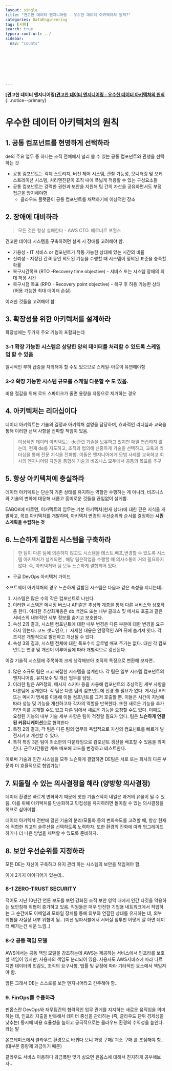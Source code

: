 ```yaml
---
layout: single
title: "견고한 데이터 엔지니어링 - 우수한 데이터 아키텍처의 원칙?"
categories: DataEngineering
tag: [서평]
search: true
typora-root-url: ../
sidebar:
  nav: "counts"








---
```




**[견고한 데이터 엔지니어링][견고한 데이터 엔지니어링 - 우수한 데이터 아키텍처의 원칙](https://park-chanyeong.github.io)**
{: .notice--primary}





# 우수한 데이터 아키텍처의 원칙

## 1. 공통 컴포넌트를 현명하게 선택하라

de의 주요 업무 중 하나는 조직 전체에서 널리 쓸 수 있는 공통 컴포넌트와 관행을 선택하는 것

- 공통  컴포넌트는 객체 스토리지, 버전 제어 시스템, 관찰 가능성, 모니터링 및 오케스트레이션 시스템, 처리엔진같이 조직 내에 폭넓게 적용할 수 있는 구성요소들
- 공통 컴포넌트는 강력한 권한과 보안을 지원해 팀 간의 자산을 공유하면서도 부정 접근을 방지해야함
  - 클라우드 플랫폼이 공통 컴포넌트를 채택하기에 이상적인 장소

## 2. 장애에 대비하라

> 모든 것은 항상 실패한다 - AWS CTO. 베르너르 포헐스

견고한 데이터 시스템을 구축하려면 설계 시 장애를 고려해야 함.

- 가용성 - IT 서비스 or 컴포넌트가 작동 가능한 상태에 있는 시간의 비율
- 신뢰성 - 지정된 간격 동안 의도된 기능을 수행할 때 시스템이 정의된 표준을 충족할 확률
- 복구시간목표 (RTO -Recovery time objective) - 서비스 또는 시스템 장애의 최대 허용 시간
- 복구시점 목표 (RPO - Recovery point objective) - 복구 후 허용 가능한 상태 (허용 가능한 최대 데이터 손실)

이러한 것들을 고려해야 함

## 3. 확장성을 위한 아키텍처를 설계하라

확장성에는 두가지 주요 기능이 포함되는데

### 3-1 확장 가능한 시스템은 상당한 양의 데이터를 처리할 수 있도록 스케일 업 할 수 있음

일시적인 부하 급증을 처리해야 할 수도 있으므로 스케일-아웃이 유연해야함

### 3-2 확장 가능한 시스템 규모를 스케일 다운할 수 도 있음.

비용 절감을 위해 로드 스파이크가 줄면 용량을 자동으로 제거하는 경우

## 4. 아키텍처는 리더십이다

데이터 아키텍트는 기술의 결정과 아키텍처 설명을 담당하며, 효과적인 리더십과 교육을 통해 이러한 선택 사항을 전파할 책임이 있음.

> 이상적인 데이터 아키텍트는 de관련 기술을 보유하고 있지만 매일 연습하지 않는데, 현재 de를 지도하고, 조직과 협의해 신중하게 기술을 선택하고, 교육과 리더십을 통해 전문 지식을 전파함. 이들은 엔지니어에게 모범 사레를 교육하고 회사의 엔지니어링 자원을 통합해 기술과 비즈니스 모두에서 공통의 목표를 추구

## 5. 항상 아키텍처에 충실하라

데이터 아키텍트는 단순히 기존 상태를 유지하는 역할만 수행하는 게 아니라, 비즈니스와 기술의 변화에 대응해 새롭고 흥미로운 것들을 끊임없이 설게함.

EABOK에 따르면, 이카텍트의 임무는 기본 아키텍처(현재 상태)에 대한 깊은 지식을 개발하고, 목표 아키텍처를 개발하며, 아키텍처 변경의 우선순위와 순서를 결정하는 **시퀀스계획을 수립하는 것**

## 6. 느슨하게 결합된 시스템을 구축하라

> 한 팀이 다른 팀에 의존하지 않고도 시스템을 테스트,배포,변경할 수 있도록 시스템 아키텍처가 설계되면 , 해당 팀은작업을 수행할 때 의사소통이 거의 필요하지 않다. 즉, 아키텍처와 팀 모두 느슨하게 결합되어 있다.

- 구글 DevOps 아키텍처 가이드

> 

소프트웨어 아키텍처의 경우 느슨하게 결합된 시스템은 다음과 같은 속성을 지니는데..

1. 시스템은 많은 수의 작은 컴포넌트로 나뉜다.
2. 이러한 시스템은 메시징 버스나 API같은 추상화 계층을 통해 다른 서비스와 상호작용 한다. 이러한 추상화계층은 db 백엔드 또는 내부 클래스 및 메서드 호출과 같은 서비스의 내부적인 세부 정보를 숨기고 보호한다.
3. 속성 2의 결과, 시스템 컴포넌트에 대한 내부 변경은 다른 부분에 대한 변경을 요구하지 않는다. 코드 갯ㄴ인으,ㅣ 자세한 내용은 안정적인 API 뒤에 숨겨져 잇다. 각 조각은 개별적으로 발전하고 개선될 수 있다.
4. 속성 3의 결과, 시스템 전체에 대한 폭포수식 글로벌 배포 주기는 없다. 대신 각 컴포넌트는 변경 및 개선이 이루어짐에 따라 개별적으로 갱신된다.

이걸 기술적 시스템에 주목하여 크게 생각해보아 조직의 특징으로 변환해 보자면..

1. 많은 소규모 팀은 크고 복잡한 시스템을 설계한다. 각 팀은 일부 시스템 컴포넌트의 엔지니어링, 유지보수 및 개선 업무를 담당.
2. 이러한 팀은 API정의, 메시지 스키마 등을 사용해 컴포넌트의 추상적인 세부 사항을 다른팀에 공개한다. 각 팀은 다른 팀의 컴포넌트에  신경 쓸 필요가 없다. 게시된 API또는 메시지 명세를 이용해 이들 컴포넌트를 그저 호출할 뿐. 이들은 시간이 지남에 따라 성능 및 기능을 개선하고자 각자의 역할을 반복한다. 또한 새로운 기능을 추가하면 이를 공개할 수도 있고 다른 팀에서 새로운 기능을 요청할 수도 있다. 이때도 요청된 기능의 내부 기술 세부 사항은 팀이 걱정할 필요가 없다. 팀은 **느슨하게 연결된 커뮤니케이션**으로 협력한다
3. 특징 2의 결과, 각 팀은 다른 팀의 업무와 독립적으로 자신의 컴포넌트를 빠르게 발전시키고 개선할 수 있다.
4. 특히 특징 3은 팀이 최소한의 다운타임으로 컴포넌트 갱신을 배포할 수 있음을 의미한다. 근무시간동안 계속 배포해 코드를 변경하고 테스트한다.

이로써 기술과 인간 시스템을 모두 느슨하게 결합하면 DE팀은 서로 또는 회사의 다른 부문과 더 효율적으로 협업가능!

## 7. 되돌릴 수 있는 의사결정을 해라 (양방향 의사결정)

데이터 환경은 빠르게 변화하기 때문에 핫한 기술스택이 내일은 과거의 유물이 될 수 있음. 이를 위해 아키텍처를 단순화하고 민첩성을 유지하려면 돌이킬 수 있는 의사결정을 목표로 삼아야함.

데이터 아키텍처 전반에 걸친 기술의 분리/모둘화 등의 변화속도를 고려할 때, 항상 현재에 적합한 최고의 솔루션을 선택하도록 노력하자. 또한 환경의 진화에 따라 업그레이드 하거나 더 나은 방법을 채택할 수 있도록 준비하자.

## 8. 보안 우선순위를 지정하라

모든 DE는 자신이 구축하고 유지 관리 하는 시스템의 보안을 책임져야 함.

이에 2가지 아이디어가 있는데..

### 8-1 ZERO-TRUST SECURITY

적어도 지난 10년간 언론 보도를 보면 강화된 조직 보안 영역 내에서 인간 타깃을 악용하는 보안침해 위협이 증가하고 있음. 직원들은 매우 안전한 기업용 네트워크에서 작업하는 그 순간에도 이메일과 모바일 장치를 통해 외부와 연결된 상태를 유지하는 데, 외부 위협을 사실상 내부 위협이 됨.. (미션 임파서블에서 서버실 침투만 어떻게 잘 하면 데이터 빼가는건 쉬운 느낌..)

### 8-2 공동 책임 모델

AWS에서는 공동 책임 모델을 강조하는데 AWS는 제공하는 서비스에서 인프라를 보호할 책임이 있지만, 사용자의 책임도 분리되어 있음. 사용자도 AWS서비스에 따라 다르지만 데이터의 민감도, 조직의 요구사항, 법률 및 규정에 따라 기타적인 요소에서 책임져야 함.

암튼 그래서 DE는 스스로를 보안 엔지니어라고 간주해야 함..

### 9. FinOps를 수용하라

핀옵스란 DevOps와 재무팀간의 협력적인 업무 관게를 지지하는 새로운 움직임을 의미하는 데, 인프라 지출을 반복해서 데이터 중심을 관리하는 (즉, 클라우드 단위 경제성을 낮추는) 동시에 비용 효율성을 높이고 궁극적으로는 클라우드 환경의 수익성을 높인다. 라는 말

온프레미스에서 클라우드 환경으로 바뀌다 보니 과잉 구매/ 괴소 구매 를 조심해야 함.. (대부분 종량제 과금이기 때문)

클라우드 서비스 이용하다 과금폭탄 맞기 싫으면 핀옵스에 대해서 진지하게 공부해보자..
